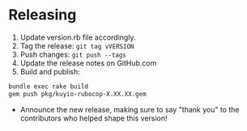 # Releasing

1. Update version.rb file accordingly.
1. Tag the release: `git tag vVERSION`
1. Push changes: `git push --tags`
1. Update the release notes on GitHub.com
1. Build and publish:

```bash
bundle exec rake build
gem push pkg/kuyio-rubocop-X.XX.XX.gem
```

- Announce the new release,
  making sure to say "thank you" to the contributors
  who helped shape this version!
